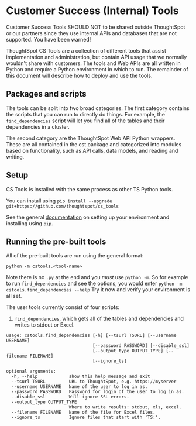 # Customer Success (Internal) Tools

Customer Success Tools SHOULD NOT to be shared outside ThoughtSpot or our partners since they use
internal APIs and databases that are not supported.  You have been warned!

ThoughtSpot CS Tools are a collection of different tools that assist implementation and administration, but contain
API usage that we normally wouldn't share with customers. The tools and Web APIs are all written in Python and 
require a Python environment in which to run.  The remainder of this document will describe how to deploy and use 
the tools.

## Packages and scripts

The tools can be split into two broad categories.  The first category contains the scripts that you can run to 
directly do things.  For example, the `find_dependencies` script will let you find all of the tables and their
dependencies in a cluster.

The second category are the ThoughtSpot Web API Python wrappers.  These are all contained in the cst package and 
categorized into modules based on functionality, such as API calls, data models, and reading and writing.

## Setup

CS Tools is installed with the same process as other TS Python tools.

You can install using `pip install --upgrade git+https://github.com/thoughtspot/cs_tools`

See the general [documentation](https://github.com/thoughtspot/community-tools/tree/master/python_tools) on setting 
up your environment and installing using `pip`.

## Running the pre-built tools

All of the pre-built tools are run using the general format: 

`python -m cstools.<tool-name>`

Note there is no `.py` at the end and you *must* use `python -m`.  So for example to run `find_dependencies` and see the 
options, you would enter `python -m cstools.find_dependencies --help`  Try it now and verify your environment is all set.

The user tools currently consist of four scripts:
1. `find_dependencies`, which gets all of the tables and dependencies and writes to stdout or Excel.

~~~
usage: cstools.find_dependencies [-h] [--tsurl TSURL] [--username USERNAME]
                                 [--password PASSWORD] [--disable_ssl]
                                 [--output_type OUTPUT_TYPE] [--filename FILENAME]
                                 [--ignore_ts]

optional arguments:
  -h, --help            show this help message and exit
  --tsurl TSURL         URL to ThoughtSpot, e.g. https://myserver
  --username USERNAME   Name of the user to log in as.
  --password PASSWORD   Password for login of the user to log in as.
  --disable_ssl         Will ignore SSL errors.
  --output_type OUTPUT_TYPE
                        Where to write results: stdout, xls, excel.
  --filename FILENAME   Name of the file for Excel files.
  --ignore_ts           Ignore files that start with 'TS:'.
 ~~~ 